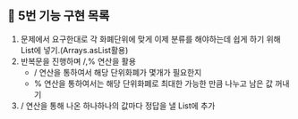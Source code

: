 ## 🚀 5번 기능 구현 목록

1. 문제에서 요구한대로 각 화폐단위에 맞게 이제 분류를 해야하는데 쉽게 하기 위해 List에 넣기.(Arrays.asList활용)
2. 반복문을 진행하며 /,% 연산을 활용
   - / 연산을 통하여서 해당 단위화폐가 몇개가 필요한지 
   - % 연산을 통하여서는 해당 단위화폐로 최대한 가능한 만큼 나누고 남은 값 꺼내기
3. / 연산을 통해 나온 하나하나의 값마다 정답을 낼 List에 추가